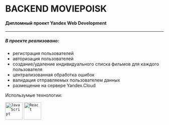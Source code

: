 # BACKEND MOVIEPOISK
#### Дипломный проект Yandex Web Development
----
##### В проекте реализовано: 

- регистрация пользователей
- авторизация пользователей
- создание/удаление индивидуального списка фильмов для каждого пользователя
- централизованная обработка ошибок
- валидация отправляемых пользователем данных
- размещение на сервере Yandex.Cloud

Использумые технологии:
<div>
	<code><img width="55" src="https://user-images.githubusercontent.com/25181517/117447155-6a868a00-af3d-11eb-9cfe-245df15c9f3f.png" alt="JavaScript" title="JavaScript"/></code>
	<code><img width="55" src="https://user-images.githubusercontent.com/25181517/183897015-94a058a6-b86e-4e42-a37f-bf92061753e5.png" alt="React" title="React"/></code>
</div>

